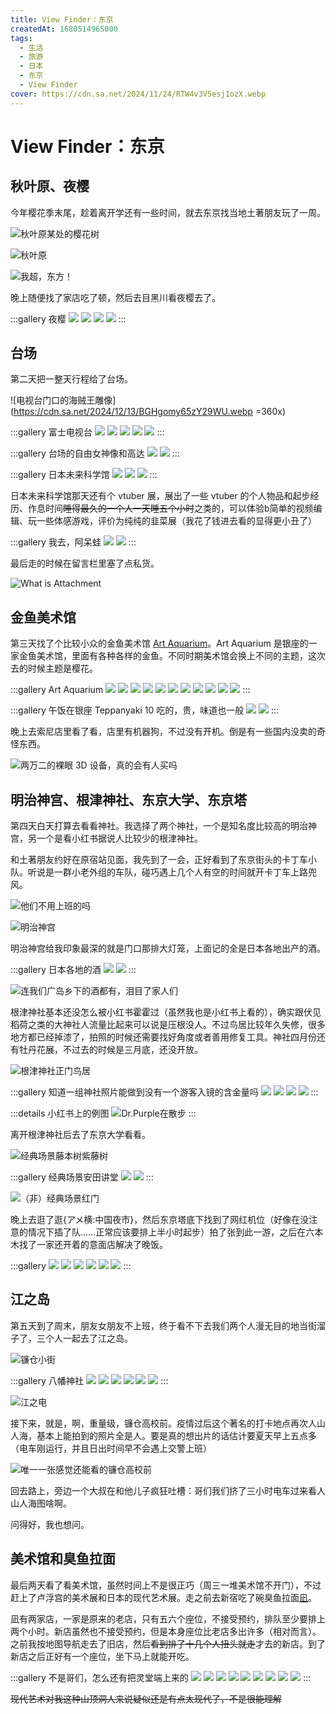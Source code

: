 ```yaml
---
title: View Finder：东京
createdAt: 1680514965000
tags:
  - 生活
  - 旅游
  - 日本
  - 东京
  - View Finder
cover: https://cdn.sa.net/2024/11/24/RTW4v3V5esj1ozX.webp
---
```


# View Finder：东京

## 秋叶原、夜樱

今年樱花季末尾，趁着离开学还有一些时间，就去东京找当地土著朋友玩了一周。

![秋叶原某处的樱花树](https://cdn.sa.net/2024/12/13/kDh1d9EvKTnWLRX.webp)

![秋叶原](https://cdn.sa.net/2024/12/13/RuFw1etO7CXnILQ.webp)

![我超，东方！](https://cdn.sa.net/2024/12/13/qUVIdoAvJCbh3D2.webp)

晚上随便找了家店吃了顿，然后去目黑川看夜樱去了。

:::gallery 夜樱
![](https://cdn.sa.net/2024/12/13/GzEYufNMU6XBows.webp)
![](https://cdn.sa.net/2024/12/13/j7NmoUbZ4WXvQJK.webp)
![](https://cdn.sa.net/2024/12/13/TN3lRvr4jZnxPOi.webp)
![](https://cdn.sa.net/2024/11/24/RTW4v3V5esj1ozX.webp)
:::

## 台场

第二天把一整天行程给了台场。

![电视台门口的海贼王雕像](https://cdn.sa.net/2024/12/13/BGHgomy65zY29WU.webp =360x)

:::gallery 富士电视台
![](https://cdn.sa.net/2024/12/13/qQ8Fw1MVypG2IxX.webp)
![](https://cdn.sa.net/2024/12/13/miL4UuDdWCZX32t.webp)
![](https://cdn.sa.net/2024/12/13/spbHCSQzhXB1v7i.webp)
![](https://cdn.sa.net/2024/12/13/CBVodQscDhuKLea.webp)
![](https://cdn.sa.net/2024/12/13/BdhiFy6S59RG4Zl.webp)
:::

:::gallery 台场的自由女神像和高达
![](https://cdn.sa.net/2024/12/13/9gizw3ZhBVJEvSl.webp)
![](https://cdn.sa.net/2024/12/13/NyEMdTzblea4pk6.webp)
:::

:::gallery 日本未来科学馆
![](https://cdn.sa.net/2024/12/13/L7QuE8qnWw4ymzS.webp)
![](https://cdn.sa.net/2024/12/13/6YbMHXzLO9VKGae.webp)
![](https://cdn.sa.net/2024/12/13/L9gvCX3AMUPByOW.webp)
:::

日本未来科学馆那天还有个 vtuber 展，展出了一些 vtuber 的个人物品和起步经历、作息时间~~睡得最久的一个人一天睡五个小时~~之类的，可以体验b简单的视频编辑、玩一些体感游戏，评价为纯纯的韭菜展（我花了钱进去看的显得更小丑了）

:::gallery 我去，阿呆蛙
![](https://cdn.sa.net/2024/12/13/5sGOP6FgQmAJMKd.webp)
![](https://cdn.sa.net/2024/12/13/DM7TxCyg9wcUIWt.webp)
:::

最后走的时候在留言栏里塞了点私货。

![What is Attachment](https://cdn.sa.net/2024/11/24/zLdXEjmFAPn38tD.webp)

## 金鱼美术馆

第三天找了个比较小众的金鱼美术馆 [Art Aquarium](https://artaquarium.jp/)。Art Aquarium 是银座的一家金鱼美术馆，里面有各种各样的金鱼。不同时期美术馆会换上不同的主题，这次去的时候主题是樱花。

:::gallery Art Aquarium
![](https://cdn.sa.net/2024/11/25/Q4U6KfdaVlkChZA.webp)
![](https://cdn.sa.net/2024/12/13/sw6jfDLYnhu59oc.webp)
![](https://cdn.sa.net/2024/12/13/oQWGHygDhY9qTNc.webp)
![](https://cdn.sa.net/2024/12/13/OsXkjeadqog5x6l.webp)
![](https://cdn.sa.net/2024/12/13/jJTEG8Kr39FNoui.webp)
![](https://cdn.sa.net/2024/12/13/fnPh9DOxdqKa6y5.webp)
![](https://cdn.sa.net/2024/12/13/Fwxyik8OtgaZm3h.webp)
![](https://cdn.sa.net/2024/12/13/n4SjcO3BMgh2RCq.webp)
![](https://cdn.sa.net/2024/12/13/BrzLh4qO6WJbEfu.webp)
![](https://cdn.sa.net/2024/11/25/p9m5MhosZI8ygbR.webp)
![](https://cdn.sa.net/2024/12/13/d7sU1cAJxn9vjOm.webp)
:::

:::gallery 午饭在银座 Teppanyaki 10 吃的，贵，味道也一般
![](https://cdn.sa.net/2024/12/13/4DmOYlLZenFgsUI.webp)
![](https://cdn.sa.net/2024/12/13/7Q2uNHtBEVozyKv.webp)
:::

晚上去索尼店里看了看，店里有机器狗，不过没有开机。倒是有一些国内没卖的奇怪东西。

![两万二的裸眼 3D 设备，真的会有人买吗](https://cdn.sa.net/2024/12/13/7aLj952UIepqcdy.webp)

## 明治神宫、根津神社、东京大学、东京塔

第四天白天打算去看看神社。我选择了两个神社，一个是知名度比较高的明治神宫，另一个是看小红书据说人比较少的根津神社。

和土著朋友约好在原宿站见面，我先到了一会，正好看到了东京街头的卡丁车小队。听说是一群小老外组的车队，碰巧遇上几个人有空的时间就开卡丁车上路兜风。

![他们不用上班的吗](https://cdn.sa.net/2024/12/13/iZ8bNPW7xMvOJlz.webp)

![明治神宫](https://cdn.sa.net/2024/12/13/MrA7lXWPujY5CpH.webp)

明治神宫给我印象最深的就是门口那排大灯笼，上面记的全是日本各地出产的酒。

:::gallery 日本各地的酒
![](https://cdn.sa.net/2024/12/13/EtVo1q9rPsk6iKH.webp)
![](https://cdn.sa.net/2024/12/13/yAkFRG3uNj195Xf.webp)
:::

![连我们广岛乡下的酒都有，泪目了家人们](https://cdn.sa.net/2024/12/13/UpCwANhKv2R1Va7.webp)

根津神社基本还没怎么被小红书霍霍过（虽然我也是小红书上看的），确实跟伏见稻荷之类的大神社人流量比起来可以说是压根没人。不过鸟居比较年久失修，很多地方都已经掉漆了，拍照的时候还需要找好角度或者善用修复工具。神社四月份还有牡丹花展，不过去的时候是三月底，还没开放。

![根津神社正门鸟居](https://cdn.sa.net/2024/12/14/VWSrUaRHMZoO39Y.webp)

:::gallery 知道一组神社照片能做到没有一个游客入镜的含金量吗
![](https://cdn.sa.net/2024/12/14/LUuQXdjC6np3l8N.webp)
![](https://cdn.sa.net/2024/12/14/FDVLBy9bfHeg75P.webp)
![](https://cdn.sa.net/2024/12/14/zGTfp9a3OwmKSuq.webp)
![](https://cdn.sa.net/2024/12/14/wsMAenuPZWJp7Qk.webp)
:::

:::details 小红书上的例图
![[Dr.Purple在散步](https://www.xiaohongshu.com/explore/662b2be1000000001c007266)](https://cdn.sa.net/2024/12/14/Z2pxXQfz9AcJ5ar.jpg)
:::

离开根津神社后去了东京大学看看。

![经典场景~~藤本树~~紫藤树](https://cdn.sa.net/2024/12/14/UA2lbWN7k8i9cvy.webp)

:::gallery 经典场景安田讲堂
![](https://cdn.sa.net/2024/12/14/ky9KBLoRbQJIZUE.webp)
![](https://cdn.sa.net/2024/12/14/SADsipgdFyLkR62.webp)
:::

![（非）经典场景红门](https://cdn.sa.net/2024/12/14/mhaE3QtscAq7jIb.webp)

晚上去逛了逛{アメ横:中国夜市}，然后东京塔底下找到了网红机位（好像在没注意的情况下插了队……正常应该要排上半小时起步）拍了张到此一游，之后在六本木找了一家还开着的意面店解决了晚饭。

:::gallery
![](https://cdn.sa.net/2024/12/14/u3QF9e1noWxlJBt.webp)
![](https://cdn.sa.net/2024/12/14/cWgQldCXxVaBwnf.webp)
![](https://cdn.sa.net/2024/12/14/wzEgWp7Ca3IO8GT.webp)
![](https://cdn.sa.net/2024/12/14/38feKbZsplRzLXD.webp)
![](https://cdn.sa.net/2024/12/14/qTKPkvsG5bBRNXi.webp)
![](https://cdn.sa.net/2024/12/14/mIHf4zcBvyAjV29.webp)
:::

## 江之岛

第五天到了周末，朋友女朋友不上班，终于看不下去我们两个人漫无目的地当街溜子了，三个人一起去了江之岛。

![镰仓小街](https://cdn.sa.net/2024/12/14/SjRIFhty7dsaDvM.webp)

:::gallery 八幡神社
![](https://cdn.sa.net/2024/12/14/k7eJFQzcvMWbimt.webp)
![](https://cdn.sa.net/2024/12/14/JCib2NdzQnO7Z31.webp)
![](https://cdn.sa.net/2024/12/14/TGVn5rqZ2WLJyoS.webp)
![](https://cdn.sa.net/2024/12/14/yKJgUzxrkd4h5p3.webp)
![](https://cdn.sa.net/2024/12/14/DJKw7Qr5fj9mhZs.webp)
![](https://cdn.sa.net/2024/12/14/RGDyh4gjnI6KeP5.webp)
:::

![江之电](https://cdn.sa.net/2024/12/14/nis6vMRDfN5UYGB.webp)

接下来，就是，啊，重量级，镰仓高校前。疫情过后这个著名的打卡地点再次人山人海，基本上能拍到的照片全是人。要是真的想出片的话估计要夏天早上五点多（电车刚运行，并且日出时间早不会遇上交警上班）

![唯一一张感觉还能看的镰仓高校前](https://cdn.sa.net/2024/12/14/mo6blXZt9M5I4RY.webp)

回去路上，旁边一个大叔在和他儿子疯狂吐槽：哥们我们挤了三小时电车过来看人山人海图啥啊。

问得好，我也想问。

## 美术馆和臭鱼拉面

最后两天看了看美术馆，虽然时间上不是很正巧（周三一堆美术馆不开门），不过赶上了卢浮宫的美术展和日本的现代艺术展。走之前去新宿吃了碗臭鱼拉面[凪](https://n-nagi.com/)。

凪有两家店，一家是原来的老店，只有五六个座位，不接受预约，排队至少要排上两个小时。新店虽然也不接受预约，但是本身座位比老店多出许多（相对而言）。之前我按地图导航走去了旧店，然后~~看到排了十几个人扭头就走~~才去的新店。到了新店之后正好有一个座位，坐下马上就能开吃。

:::gallery 不是哥们，怎么还有把灵堂端上来的
![](https://cdn.sa.net/2024/12/14/bkdP5zI1XFtVJKj.webp)
![](https://cdn.sa.net/2024/12/14/DkLiJbysMXz9fGC.webp)
![](https://cdn.sa.net/2024/12/14/ysKUGqJPm7xAOeg.webp)
![](https://cdn.sa.net/2024/12/14/SZa7mVRBsOAjo2z.webp)
![](https://cdn.sa.net/2024/12/14/r5HPzgZS16idAn2.webp)
![](https://cdn.sa.net/2024/12/14/aGfrIRzHje6Swvk.webp)
![](https://cdn.sa.net/2024/12/14/16WxN2vPKpLUf9r.webp)
![](https://cdn.sa.net/2024/12/14/hwHLVzjflpSFa4b.webp)
![](https://cdn.sa.net/2024/12/14/41ipRYlCjbgcBNV.webp)
:::

~~现代艺术对我这种山顶洞人来说疑似还是有点太现代了，不是很能理解~~
